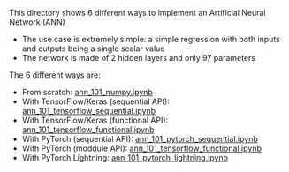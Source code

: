 This directory shows 6 different ways to implement an Artificial Neural Network (ANN)
* The use case is extremely simple: a simple regression with both inputs and outputs being a single scalar value
* The network is made of 2 hidden layers and only 97 parameters

The 6 different ways are:
* From scratch: [ann_101_numpy.ipynb](ann_101_numpy.ipynb)
* With TensorFlow/Keras (sequential API): [ann_101_tensorflow_sequential.ipynb](ann_101_tensorflow_sequential.ipynb)
* With TensorFlow/Keras (functional API): [ann_101_tensorflow_functional.ipynb](ann_101_tensorflow_functional.ipynb)
* With PyTorch (sequential API): [ann_101_pytorch_sequential.ipynb](ann_101_pytorch_sequential.ipynb)
* With PyTorch (moddule API): [ann_101_tensorflow_functional.ipynb](ann_101_pytorch_module.ipynb)
* With PyTorch Lightning: [ann_101_pytorch_lightning.ipynb](ann_101_pytorch_lightning.ipynb)
